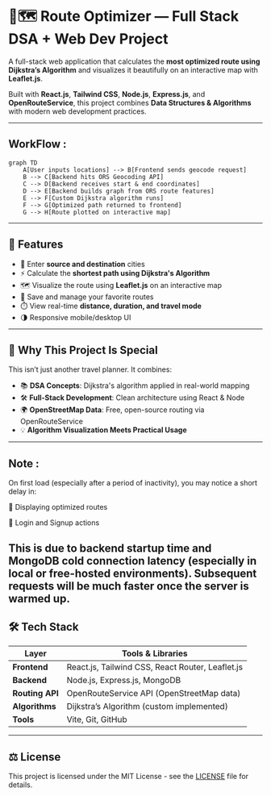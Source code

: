 # 🧠🗺️ Route Optimizer — Full Stack DSA + Web Dev Project

A full-stack web application that calculates the **most optimized route using Dijkstra’s Algorithm** and visualizes it beautifully on an interactive map with **Leaflet.js**. 

Built with **React.js**, **Tailwind CSS**, **Node.js**, **Express.js**, and **OpenRouteService**, this project combines **Data Structures & Algorithms** with modern web development practices.

---
## WorkFlow :
```mermaid
graph TD
    A[User inputs locations] --> B[Frontend sends geocode request]
    B --> C[Backend hits ORS Geocoding API]
    C --> D[Backend receives start & end coordinates]
    D --> E[Backend builds graph from ORS route features]
    E --> F[Custom Dijkstra algorithm runs]
    F --> G[Optimized path returned to frontend]
    G --> H[Route plotted on interactive map]
```
---

## 📌 Features

- 📍 Enter **source and destination** cities
- ⚡ Calculate the **shortest path using Dijkstra's Algorithm**
- 🗺️ Visualize the route using **Leaflet.js** on an interactive map
- 💾 Save and manage your favorite routes 
- ⏱️ View real-time **distance, duration, and travel mode**
- 🌗 Responsive mobile/desktop UI

---

## 🧠 Why This Project Is Special

This isn’t just another travel planner. It combines:
- 📚 **DSA Concepts**: Dijkstra's algorithm applied in real-world mapping
- 🛠️ **Full-Stack Development**: Clean architecture using React & Node
- 🌍 **OpenStreetMap Data**: Free, open-source routing via OpenRouteService
- 💡 **Algorithm Visualization Meets Practical Usage**

---
## Note :
On first load (especially after a period of inactivity), you may notice a short delay in:

🧭 Displaying optimized routes

🔐 Login and Signup actions

This is due to backend startup time and MongoDB cold connection latency (especially in local or free-hosted environments).
Subsequent requests will be much faster once the server is warmed up. 
---

## 🛠️ Tech Stack

| Layer        | Tools & Libraries                                   |
|--------------|-----------------------------------------------------|
| **Frontend** | React.js, Tailwind CSS, React Router, Leaflet.js    |
| **Backend**  | Node.js, Express.js, MongoDB                                 |
| **Routing API** | OpenRouteService API (OpenStreetMap data)       |
| **Algorithms** | Dijkstra’s Algorithm (custom implemented)         |
| **Tools**    | Vite, Git, GitHub                                   |

---
## ⚖️ License

This project is licensed under the MIT License - see the [LICENSE](./LICENSE) file for details.

